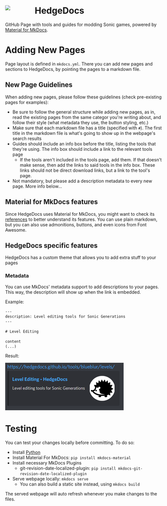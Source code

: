 <h1>
    <a href="#hedgedocs">
        <img width="95" align="left" src="https://raw.githubusercontent.com/HedgeDocs/HedgeDocs.github.io/main/docs/assets/favicon.png">
    </a>
    HedgeDocs
</h1>

GitHub Page with tools and guides for modding Sonic games, powered by [Material for MkDocs](https://squidfunk.github.io/mkdocs-material/).

# Adding New Pages
Page layout is defined in `mkdocs.yml`. There you can add new pages and sections to HedgeDocs, by pointing the pages to a markdown file. 

## New Page Guidelines
When adding new pages, please follow these guidelines (check pre-existing pages for examples):

- Be sure to follow the general structure while adding new pages, as in, read the existing pages from the same categor you're writing about, and follow their style (what metadata they use, the button styling, etc.)
- Make sure that each markdown file has a title (specified with `#`). The first title in the markdown file is what's going to show up in the webpage's search results
- Guides should include an info box before the title, listing the tools that they're using. The info box should include a link to the relevant tools page
    - If the tools aren't included in the tools page, add them. If that doesn't make sense, then add the links to said tools in the info box. These links should not be direct download links, but a link to the tool's page.
- Not mandatory, but please add a description metadata to every new page. More info below...

## Material for MkDocs features
Since HedgeDocs uses Material for MkDocs, you might want to check its [references](https://squidfunk.github.io/mkdocs-material/reference/) to better understand its features. You can use plain markdown, but you can also use admonitions, buttons, and even icons from Font Awesome.

## HedgeDocs specific features
HedgeDocs has a custom theme that allows you to add extra stuff to your pages

### Metadata
You can use MkDocs' metadata support to add descriptions to your pages. This way, the description will show up when the link is embedded. 

Example:
```
---
description: Level editing tools for Sonic Generations
---

# Level Editing

content
(...)
```

Result:

![](assets/embed.png)


# Testing
You can test your changes locally before committing. To do so:

- Install [Python](https://www.python.org/downloads/)
- Install Material For MkDocs: `pip install mkdocs-material`
- Install necessary MkDocs Plugins
    - git-revision-date-localized-plugin: `pip install mkdocs-git-revision-date-localized-plugin`
- Serve webpage locally: `mkdocs serve`
  - You can also build a static site instead, using `mkdocs build`
 
The served webpage will auto refresh whenever you make changes to the files.
